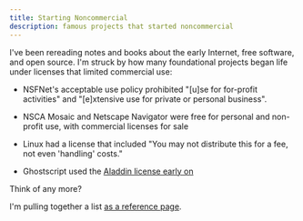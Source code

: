 ```yaml
---
title: Starting Noncommercial
description: famous projects that started noncommercial
---
```


I've been rereading notes and books about the early Internet, free software, and open source.  I'm struck by how many foundational projects began life under licenses that limited commercial use:

- NSFNet's acceptable use policy prohibited "[u]se for for-profit activities" and "[e]xtensive use for private or personal business".

- NSCA Mosaic and Netscape Navigator were free for personal and non-profit use, with commercial licenses for sale

- Linux had a license that included "You may not distribute this for a fee, not even 'handling' costs."

- Ghostscript used the [Aladdin license early on](https://spdx.org/licenses/Aladdin.html)

Think of any more?

I'm pulling together a list [as a reference page](https://reference.kemitchell.com/noncommercial-first.html).
